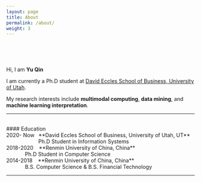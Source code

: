 ```yaml
---
layout: page
title: About
permalink: /about/
weight: 3
---
```

<br>
<br>
<br>

Hi, I am **Yu Qin** <br>

I am currently a Ph.D student at [David Eccles School of Business, University of Utah](https://eccles.utah.edu/). <br>

My research interests include **multimodal computing**, **data mining**, and **machine learning interpretation**. <br>

---

<br>
#### Education 
<br>
2020- Now &ensp;**David Eccles School of Business, University of Utah, UT**<br>
&emsp; &emsp; &emsp; &emsp; &emsp;Ph.D Student in Information Systems
<br>
2018-2020 &ensp; **Renmin University of China, China**<br>
&emsp; &emsp; &emsp;Ph.D Student in Computer Science
<br>
2014-2018 &ensp; **Renmin University of China, China**<br>
&emsp; &emsp; &emsp;B.S. Computer Science & B.S. Financial Technology <br>

---

<br>



